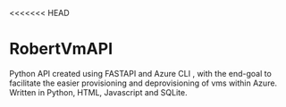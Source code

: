 <<<<<<< HEAD
# RobertVmAPI
Python API created using FASTAPI and Azure CLI , with the end-goal to facilitate the easier provisioning and deprovisioning of vms within Azure.
Written in Python, HTML, Javascript and SQLite.
